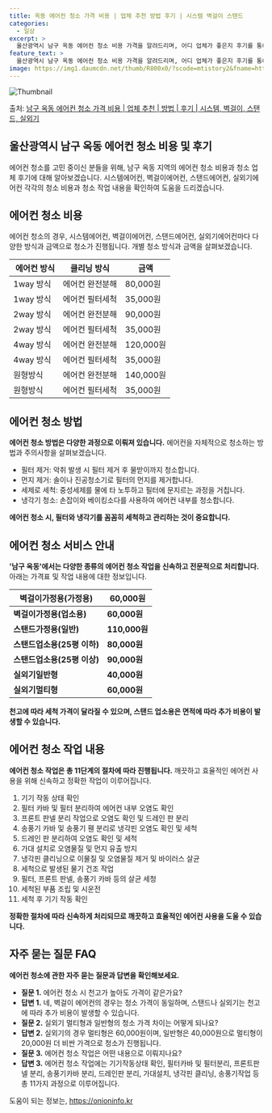 ```yaml
---
title: 옥동 에어컨 청소 가격 비용 | 업체 추천 방법 후기 | 시스템 벽걸이 스탠드
categories:
  - 일상
excerpt: >
  울산광역시 남구 옥동 에어컨 청소 비용 가격을 알려드리며, 어디 업체가 좋은지 후기를 통해 알아보겠습니다. 현재 글에서는 시스템, 벽걸이, 스탠드, 실외기 각각에 대해 청소 비용이 나와 있으니 참고하시면 되겠습니다. 에어컨 분해 청소 방법 보기 👈 클릭셀프 에어컨 청소 방법 보기👈 클릭남구 옥동 에어컨 청소 비용시스템에어컨 방식클리닝방식금액1way 방식에어컨 완전분해80,000원1way 방식에어컨 필터세척35,000원2way 방식에어컨 완전분해90,000원2way 방식에어컨 필터세척35,000원4way 방식에어컨 완전분해120,000원4way 방식에어컨 필터세척35,000원원형방식에어컨 완전분해140,000원원형방식에어컨 필터세척35,000원에어컨 청소 견적 샘플 보기 👈 클릭에어컨 냄새의 원인에어컨 가..
feature_text: >
  울산광역시 남구 옥동 에어컨 청소 비용 가격을 알려드리며, 어디 업체가 좋은지 후기를 통해 알아보겠습니다. 현재 글에서는 시스템, 벽걸이, 스탠드, 실외기 각각에 대해 청소 비용이 나와 있으니 참고하시면 되겠습니다. 에어컨 분해 청소 방법 보기 👈 클릭셀프 에어컨 청소 방법 보기👈 클릭남구 옥동 에어컨 청소 비용시스템에어컨 방식클리닝방식금액1way 방식에어컨 완전분해80,000원1way 방식에어컨 필터세척35,000원2way 방식에어컨 완전분해90,000원2way 방식에어컨 필터세척35,000원4way 방식에어컨 완전분해120,000원4way 방식에어컨 필터세척35,000원원형방식에어컨 완전분해140,000원원형방식에어컨 필터세척35,000원에어컨 청소 견적 샘플 보기 👈 클릭에어컨 냄새의 원인에어컨 가..
image: https://img1.daumcdn.net/thumb/R800x0/?scode=mtistory2&fname=https%3A%2F%2Fblog.kakaocdn.net%2Fdn%2Fc44jlx%2FbtsHw643iPF%2FteVvpfwNzDk9tctjRKI09K%2Fimg.webp
---
```


![Thumbnail](https://img1.daumcdn.net/thumb/R800x0/?scode=mtistory2&fname=https%3A%2F%2Fblog.kakaocdn.net%2Fdn%2Fc44jlx%2FbtsHw643iPF%2FteVvpfwNzDk9tctjRKI09K%2Fimg.webp)

<p>출처: <a href="https://onioninfo.kr/entry/%EB%82%A8%EA%B5%AC-%EC%98%A5%EB%8F%99-%EC%97%90%EC%96%B4%EC%BB%A8-%EC%B2%AD%EC%86%8C-%EA%B0%80%EA%B2%A9-%EB%B9%84%EC%9A%A9-%EC%97%85%EC%B2%B4-%EC%B6%94%EC%B2%9C-%EB%B0%A9%EB%B2%95-%ED%9B%84%EA%B8%B0-%EC%8B%9C%EC%8A%A4%ED%85%9C-%EB%B2%BD%EA%B1%B8%EC%9D%B4-%EC%8A%A4%ED%83%A0%EB%93%9C-%EC%8B%A4%EC%99%B8%EA%B8%B0" rel="dofollow">남구 옥동 에어컨 청소 가격 비용 | 업체 추천 | 방법 | 후기 | 시스템, 벽걸이, 스탠드, 실외기</a> </p>

## 울산광역시 남구 옥동 에어컨 청소 비용 및 후기

에어컨 청소를 고민 중이신 분들을 위해, 남구 옥동 지역의 에어컨 청소 비용과 청소 업체 후기에 대해 알아보겠습니다. 시스템에어컨,
벽걸이에어컨, 스탠드에어컨, 실외기에어컨 각각의 청소 비용과 청소 작업 내용을 확인하여 도움을 드리겠습니다.

## 에어컨 청소 비용

에어컨 청소의 경우, 시스템에어컨, 벽걸이에어컨, 스탠드에어컨, 실외기에어컨마다 다양한 방식과 금액으로 청소가 진행됩니다. 개별 청소 방식과
금액을 살펴보겠습니다.

​  에어컨 방식 | 클리닝 방식 | 금액  
---|---|---  
1way 방식 | 에어컨 완전분해 | 80,000원  
1way 방식 | 에어컨 필터세척 | 35,000원  
2way 방식 | 에어컨 완전분해 | 90,000원  
2way 방식 | 에어컨 필터세척 | 35,000원  
4way 방식 | 에어컨 완전분해 | 120,000원  
4way 방식 | 에어컨 필터세척 | 35,000원  
원형방식 | 에어컨 완전분해 | 140,000원  
원형방식 | 에어컨 필터세척 | 35,000원  
  
## 에어컨 청소 방법

**에어컨 청소 방법은 다양한 과정으로 이뤄져 있습니다.** 에어컨을 자체적으로 청소하는 방법과 주의사항을 살펴보겠습니다.

  * 필터 제거: 악취 발생 시 필터 제거 후 물받이까지 청소합니다.
  * 먼지 제거: 솔이나 진공청소기로 필터의 먼지를 제거합니다.
  * 세제로 세척: 중성세제를 물에 타 노투하고 필터에 문지르는 과정을 거칩니다.
  * 냉각기 청소: 손잡이와 베이킹소다를 사용하여 에어컨 내부를 청소합니다.

**에어컨 청소 시, 필터와 냉각기를 꼼꼼히 세척하고 관리하는 것이 중요합니다.**

## 에어컨 청소 서비스 안내

**'남구 옥동'에서는 다양한 종류의 에어컨 청소 작업을 신속하고 전문적으로 처리합니다.** 아래는 가격표 및 작업 내용에 대한 정보입니다.

**벽걸이가정용(가정용)** | **60,000원**  
---|---  
**벽걸이가정용(업소용)** | **60,000원**  
**스탠드가정용(일반)** | **110,000원**  
**스탠드업소용(25평 이하)** | **80,000원**  
**스탠드업소용(25평 이상)** | **90,000원**  
**실외기일반형** | **40,000원**  
**실외기멀티형** | **60,000원**  
  
**천고에 따라 세척 가격이 달라질 수 있으며, 스탠드 업소용은 면적에 따라 추가 비용이 발생할 수 있습니다.**

## 에어컨 청소 작업 내용

**에어컨 청소 작업은 총 11단계의 절차에 따라 진행됩니다.** 깨끗하고 효율적인 에어컨 사용을 위해 신속하고 정확한 작업이 이루어집니다.

  1. 기기 작동 상태 확인
  2. 필터 카바 및 필터 분리하여 에어컨 내부 오염도 확인
  3. 프론트 판넬 분리 작업으로 오염도 확인 및 드레인 판 분리
  4. 송풍기 카바 및 송풍기 휀 분리로 냉각핀 오염도 확인 및 세척
  5. 드레인 판 분리하여 오염도 확인 및 세척
  6. 가대 설치로 오염물질 및 먼지 유출 방지
  7. 냉각핀 클리닝으로 이물질 및 오염물질 제거 및 바이러스 살균
  8. 세척으로 발생된 물기 건조 작업
  9. 필터, 프론트 판넬, 송풍기 카바 등의 살균 세청
  10. 세척된 부품 조립 및 시운전
  11. 세척 후 기기 작동 확인

**정확한 절차에 따라 신속하게 처리되므로 깨끗하고 효율적인 에어컨 사용을 도울 수 있습니다.**

## 자주 묻는 질문 FAQ

**에어컨 청소에 관한 자주 묻는 질문과 답변을 확인해보세요.**

  * **질문 1.** 에어컨 청소 시 천고가 높아도 가격이 같은가요?
  * **답변 1.** 네, 벽걸이 에어컨의 경우는 청소 가격이 동일하며, 스탠드나 실외기는 천고에 따라 추가 비용이 발생할 수 있습니다.
  * **질문 2.** 실외기 멀티형과 일반형의 청소 가격 차이는 어떻게 되나요?
  * **답변 2.** 실외기의 경우 멀티형은 60,000원이며, 일반형은 40,000원으로 멀티형이 20,000원 더 비싼 가격으로 청소가 진행됩니다.
  * **질문 3.** 에어컨 청소 작업은 어떤 내용으로 이뤄지나요?
  * **답변 3.** 에어컨 청소 작업에는 기기작동상태 확인, 필터카바 및 필터분리, 프론트판넬 분리, 송풍기카바 분리, 드레인판 분리, 가대설치, 냉각핀 클리닝, 송풍기작업 등 총 11가지 과정으로 이루어집니다.



 

도움이 되는 정보는, <a href="https://onioninfo.kr" rel="dofollow">https://onioninfo.kr</a>



